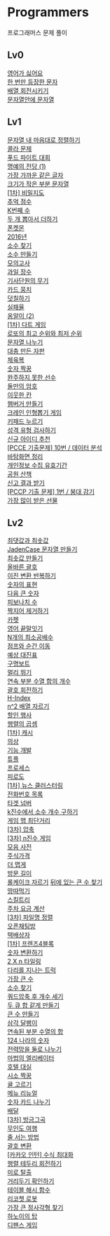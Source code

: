 # Programmers

프로그래머스 문제 풀이

## Lv0

[영어가 싫어요](https://github.com/JinhwanB/Programmers/blob/main/src/Lv0/IDontLikeEnglish.java)<br>
[한 번만 등장한 문자](https://github.com/JinhwanB/Programmers/blob/main/src/Lv0/N120896.java)<br>
[배열 회전시키기](https://github.com/JinhwanB/Programmers/blob/main/src/Lv0/N120844.java)<br>
[문자열안에 문자열](https://github.com/JinhwanB/Programmers/blob/main/src/Lv0/N120908.java)

## Lv1

[문자열 내 마음대로 정렬하기](https://github.com/JinhwanB/Programmers/blob/main/src/Lv1/N12915.java)
<br>
[콜라 문제](https://github.com/JinhwanB/Programmers/blob/main/src/Lv1/N132267.java)
<br>
[푸드 파이트 대회](https://github.com/JinhwanB/Programmers/blob/main/src/Lv1/N134240.java)
<br>
[명예의 전당 (1)](https://github.com/JinhwanB/Programmers/blob/main/src/Lv1/N138477.java)<br>
[가장 가까운 같은 글자](https://github.com/JinhwanB/Programmers/blob/main/src/Lv1/N142086.java)<br>
[크기가 작은 부분 문자열](https://github.com/JinhwanB/Programmers/blob/main/src/Lv1/N147355.java)<br>
[[1차] 비밀지도](https://github.com/JinhwanB/Programmers/blob/main/src/Lv1/N17681.java)<br>
[추억 점수](https://github.com/JinhwanB/Programmers/blob/main/src/Lv1/N176963.java)<br>
[K번째 수](https://github.com/JinhwanB/Programmers/blob/main/src/Lv1/N42748.java)<br>
[두 개 뽑아서 더하기](https://github.com/JinhwanB/Programmers/blob/main/src/Lv1/N68644.java)<br>
[폰켓몬](https://github.com/JinhwanB/Programmers/blob/main/src/Lv1/N1845.java)<br>
[2016년](https://github.com/JinhwanB/Programmers/blob/main/src/Lv1/N12901.java)<br>
[소수 찾기](https://github.com/JinhwanB/Programmers/blob/main/src/Lv1/N12921.java)<br>
[소수 만들기](https://github.com/JinhwanB/Programmers/blob/main/src/Lv1/N12977.java)<br>
[모의고사](https://github.com/JinhwanB/Programmers/blob/main/src/Lv1/N42840.java)<br>
[과일 장수](https://github.com/JinhwanB/Programmers/blob/main/src/Lv1/N135808.java)<br>
[기사단원의 무기](https://github.com/JinhwanB/Programmers/blob/main/src/Lv1/N136798.java)<br>
[카드 뭉치](https://github.com/JinhwanB/Programmers/blob/main/src/Lv1/N159994.java)<br>
[덧칠하기](https://github.com/JinhwanB/Programmers/blob/main/src/Lv1/N161989.java)<br>
[실패율](https://github.com/JinhwanB/Programmers/blob/main/src/Lv1/N42889.java)<br>
[옹알이 (2)](https://github.com/JinhwanB/Programmers/blob/main/src/Lv1/N133499.java)<br>
[[1차] 다트 게임](https://github.com/JinhwanB/Programmers/blob/main/src/Lv1/N17682.java)<br>
[로또의 최고 순위와 최저 순위](https://github.com/JinhwanB/Programmers/blob/main/src/Lv1/N77484.java)<br>
[문자열 나누기](https://github.com/JinhwanB/Programmers/blob/main/src/Lv1/N140108.java)<br>
[대충 만든 자판](https://github.com/JinhwanB/Programmers/blob/main/src/Lv1/N160586.java)<br>
[체육복](https://github.com/JinhwanB/Programmers/blob/main/src/Lv1/N42862.java)<br>
[숫자 짝꿍](https://github.com/JinhwanB/Programmers/blob/main/src/Lv1/N131128.java)<br>
[완주하지 못한 선수](https://github.com/JinhwanB/Programmers/blob/main/src/Lv1/N42576.java)<br>
[둘만의 암호](https://github.com/JinhwanB/Programmers/blob/main/src/Lv1/N155652.java)<br>
[이웃한 칸](https://github.com/JinhwanB/Programmers/blob/main/src/Lv1/N250125.java)<br>
[햄버거 만들기](https://github.com/JinhwanB/Programmers/blob/main/src/Lv1/N133502.java)<br>
[크레인 인형뽑기 게임](https://github.com/JinhwanB/Programmers/blob/main/src/Lv1/N64061.java)<br>
[키패드 누르기](https://github.com/JinhwanB/Programmers/blob/main/src/Lv1/N67256.java)<br>
[성격 유형 검사하기](https://github.com/JinhwanB/Programmers/blob/main/src/Lv1/N118666.java)<br>
[신규 아이디 추천](https://github.com/JinhwanB/Programmers/blob/main/src/Lv1/N72410.java)<br>
[[PCCE 기출문제] 10번 / 데이터 분석](https://github.com/JinhwanB/Programmers/blob/main/src/Lv1/N250121.java)<br>
[바탕화면 정리](https://github.com/JinhwanB/Programmers/blob/main/src/Lv1/N161990.java)<br>
[개인정보 수집 유효기간](https://github.com/JinhwanB/Programmers/blob/main/src/Lv1/N150370.java)<br>
[공원 산책](https://github.com/JinhwanB/Programmers/blob/main/src/Lv1/N172928.java)<br>
[신고 결과 받기](https://github.com/JinhwanB/Programmers/blob/main/src/Lv1/N92334.java)<br>
[[PCCP 기출 문제] 1번 / 붕대 감기](https://github.com/JinhwanB/Programmers/blob/main/src/Lv1/N250137.java)<br>
[가장 많이 받은 선물](https://github.com/JinhwanB/Programmers/blob/main/src/Lv1/N258712.java)<br>

## Lv2

[최댓값과 최솟값](https://github.com/JinhwanB/Programmers/blob/main/src/Lv2/N12939.java)<br>
[JadenCase 문자열 만들기](https://github.com/JinhwanB/Programmers/blob/main/src/Lv2/N12951.java)<br>
[최솟값 만들기](https://github.com/JinhwanB/Programmers/blob/main/src/Lv2/N12941.java)<br>
[올바른 괄호](https://github.com/JinhwanB/Programmers/blob/main/src/Lv2/N12909.java)<br>
[이진 변환 반복하기](https://github.com/JinhwanB/Programmers/blob/main/src/Lv2/N70129.java)<br>
[숫자의 표현](https://github.com/JinhwanB/Programmers/blob/main/src/Lv2/N12924.java)<br>
[다음 큰 숫자](https://github.com/JinhwanB/Programmers/blob/main/src/Lv2/N12911.java)<br>
[피보나치 수](https://github.com/JinhwanB/Programmers/blob/main/src/Lv2/N12945.java)<br>
[짝지어 제거하기](https://github.com/JinhwanB/Programmers/blob/main/src/Lv2/N12973.java)<br>
[카펫](https://github.com/JinhwanB/Programmers/blob/main/src/Lv2/N42842.java)<br>
[영어 끝말잇기](https://github.com/JinhwanB/Programmers/blob/main/src/Lv2/N12981.java)<br>
[N개의 최소공배수](https://github.com/JinhwanB/Programmers/blob/main/src/Lv2/N12953.java)<br>
[점프와 순간 이동](https://github.com/JinhwanB/Programmers/blob/main/src/Lv2/N12980.java)<br>
[예상 대진표](https://github.com/JinhwanB/Programmers/blob/main/src/Lv2/N12985.java)<br>
[구명보트](https://github.com/JinhwanB/Programmers/blob/main/src/Lv2/N42885.java)<br>
[멀리 뛰기](https://github.com/JinhwanB/Programmers/blob/main/src/Lv2/N12914.java)<br>
[연속 부분 수열 합의 개수](https://github.com/JinhwanB/Programmers/blob/main/src/Lv2/N131701.java)<br>
[괄호 회전하기](https://github.com/JinhwanB/Programmers/blob/main/src/Lv2/N76502.java)<br>
[H-Index](https://github.com/JinhwanB/Programmers/blob/main/src/Lv2/N42747.java)<br>
[n^2 배열 자르기](https://github.com/JinhwanB/Programmers/blob/main/src/Lv2/N873390.java)<br>
[할인 행사](https://github.com/JinhwanB/Programmers/blob/main/src/Lv2/N131127.java)<br>
[행렬의 곱셈](https://github.com/JinhwanB/Programmers/blob/main/src/Lv2/N12949.java)<br>
[[1차] 캐시](https://github.com/JinhwanB/Programmers/blob/main/src/Lv2/N17680.java)<br>
[의상](https://github.com/JinhwanB/Programmers/blob/main/src/Lv2/N42578.java)<br>
[기능 개발](https://github.com/JinhwanB/Programmers/blob/main/src/Lv2/N42586.java)<br>
[튜플](https://github.com/JinhwanB/Programmers/blob/main/src/Lv2/N64065.java)<br>
[프로세스](https://github.com/JinhwanB/Programmers/blob/main/src/Lv2/N42587.java)<br>
[피로도](https://github.com/JinhwanB/Programmers/blob/main/src/Lv2/N87946.java)<br>
[[1차] 뉴스 클러스터링](https://github.com/JinhwanB/Programmers/blob/main/src/Lv2/N17677.java)<br>
[전화번호 목록](https://github.com/JinhwanB/Programmers/blob/main/src/Lv2/N42577.java)<br>
[타겟 넘버](https://github.com/JinhwanB/Programmers/blob/main/src/Lv2/N43165.java)<br>
[k진수에서 소수 개수 구하기](https://github.com/JinhwanB/Programmers/blob/main/src/Lv2/N92335.java)<br>
[게임 맵 최단거리](https://github.com/JinhwanB/Programmers/blob/main/src/Lv2/N1844.java)<br>
[[3차] 압축](https://github.com/JinhwanB/Programmers/blob/main/src/Lv2/N17684.java)<br>
[[3차] n진수 게임](https://github.com/JinhwanB/Programmers/blob/main/src/Lv2/N17687.java)<br>
[모음 사전](https://github.com/JinhwanB/Programmers/blob/main/src/Lv2/N84512.java)<br>
[주식가격](https://github.com/JinhwanB/Programmers/blob/main/src/Lv2/N42584.java)<br>
[더 맵게](https://github.com/JinhwanB/Programmers/blob/main/src/Lv2/N42626.java)<br>
[방문 길이](https://github.com/JinhwanB/Programmers/blob/main/src/Lv2/N49994.java)<br>
[롤케이크 자르기](https://github.com/JinhwanB/Programmers/blob/main/src/Lv2/N132265.java)<bt>
[뒤에 있는 큰 수 찾기](https://github.com/JinhwanB/Programmers/blob/main/src/Lv2/N154539.java)<br>
[땅따먹기](https://github.com/JinhwanB/Programmers/blob/main/src/Lv2/N12913.java)<br>
[스킬트리](https://github.com/JinhwanB/Programmers/blob/main/src/Lv2/N49993.java)<br>
[주차 요금 계산](https://github.com/JinhwanB/Programmers/blob/main/src/Lv2/N92341.java)<br>
[[3차] 파일명 정렬](https://github.com/JinhwanB/Programmers/blob/main/src/Lv2/N17686.java)<br>
[오픈채팅방](https://github.com/JinhwanB/Programmers/blob/main/src/Lv2/N42888.java)<br>
[택배상자](https://github.com/JinhwanB/Programmers/blob/main/src/Lv2/N131704.java)<br>
[[1차] 프렌즈4블록](https://github.com/JinhwanB/Programmers/blob/main/src/Lv2/N17679.java)<br>
[숫자 변환하기](https://github.com/JinhwanB/Programmers/blob/main/src/Lv2/N154538.java)<br>
[2 X n 타일링](https://github.com/JinhwanB/Programmers/blob/main/src/Lv2/N12900.java)<br>
[다리를 지나는 트럭](https://github.com/JinhwanB/Programmers/blob/main/src/Lv2/N42583.java)<br>
[가장 큰 수](https://github.com/JinhwanB/Programmers/blob/main/src/Lv2/N42746.java)<br>
[소수 찾기](https://github.com/JinhwanB/Programmers/blob/main/src/Lv2/N42839.java)<br>
[쿼드압축 후 개수 세기](https://github.com/JinhwanB/Programmers/blob/main/src/Lv2/N68936.java)<br>
[두 큐 합 같게 만들기](https://github.com/JinhwanB/Programmers/blob/main/src/Lv2/N118667.java)<br>
[큰 수 만들기](https://github.com/JinhwanB/Programmers/blob/main/src/Lv2/N42883.java)<br>
[삼각 달팽이](https://github.com/JinhwanB/Programmers/blob/main/src/Lv2/N68645.java)<br>
[연속된 부분 수열의 합](https://github.com/JinhwanB/Programmers/blob/main/src/Lv2/N178870.java)<br>
[124 나라의 숫자](https://github.com/JinhwanB/Programmers/blob/main/src/Lv2/N12899.java)<br>
[전력망을 둘로 나누기](https://github.com/JinhwanB/Programmers/blob/main/src/Lv2/N8697.java)<br>
[마법의 엘리베이터](https://github.com/JinhwanB/Programmers/blob/main/src/Lv2/N148653.java)<br>
[호텔 대실](https://github.com/JinhwanB/Programmers/blob/main/src/Lv2/N155651.java)<br>
[시소 짝꿍](https://github.com/JinhwanB/Programmers/blob/main/src/Lv2/N152996.java)<br>
[귤 고르기](https://github.com/JinhwanB/Programmers/blob/main/src/Lv2/N138476.java)<br>
[메뉴 리뉴얼](https://github.com/JinhwanB/Programmers/blob/main/src/Lv2/N72411.java)<br>
[숫자 카드 나누기](https://github.com/JinhwanB/Programmers/blob/main/src/Lv2/N135807.java)<br>
[배달](https://github.com/JinhwanB/Programmers/blob/main/src/Lv2/N12978.java)<br>
[[3차] 방금그곡](https://github.com/JinhwanB/Programmers/blob/main/src/Lv2/N17683.java)<br>
[무인도 여행](https://github.com/JinhwanB/Programmers/blob/main/src/Lv2/N154540.java)<br>
[줄 서는 방법](https://github.com/JinhwanB/Programmers/blob/main/src/Lv2/N12936.java)<br>
[괄호 변환](https://github.com/JinhwanB/Programmers/blob/main/src/Lv2/N60058.java)<br>
[[카카오 인턴] 수식 최대화](https://github.com/JinhwanB/Programmers/blob/main/src/Lv2/N67257.java)<br>
[행렬 테두리 회전하기](https://github.com/JinhwanB/Programmers/blob/main/src/Lv2/N77485.java)<br>
[미로 탈출](https://github.com/JinhwanB/Programmers/blob/main/src/Lv2/N159993.java)<br>
[거리두기 확인하기](https://github.com/JinhwanB/Programmers/blob/main/src/Lv2/N81302.java)<br>
[테이블 해시 함수](https://github.com/JinhwanB/Programmers/blob/main/src/Lv2/N147354.java)<br>
[리코쳇 로봇](https://github.com/JinhwanB/Programmers/blob/main/src/Lv2/N169199.java)<br>
[가장 큰 정사각형 찾기](https://github.com/JinhwanB/Programmers/blob/main/src/Lv2/N12905.java)<br>
[하노이의 탑](https://github.com/JinhwanB/Programmers/blob/main/src/Lv2/N12946.java)<br>
[디펜스 게임](https://github.com/JinhwanB/Programmers/blob/main/src/Lv2/N142085.java)